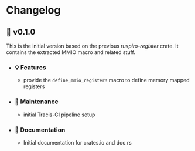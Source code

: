# Changelog

## :apple: v0.1.0

This is the initial version based on the previous *ruspiro-register* crate. It contains the extracted MMIO macro and related stuff.

- ### :bulb: Features
  
  - provide the `define_mmio_register!` macro to define memory mapped registers

- ### :wrench: Maintenance

  - initial Tracis-CI pipeline setup

- ### :book: Documentation
  
  - Initial documentation for crates.io and doc.rs
  